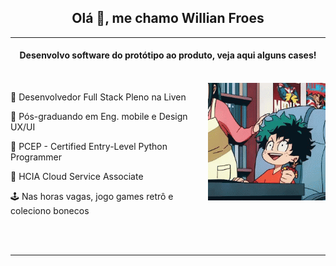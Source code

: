 <h2 align='center'><b>Olá 👋, me chamo Willian Froes</b></h2>
<hr />
<div>
<h4 align='center'><b>Desenvolvo software do protótipo ao produto, veja aqui alguns cases!</b></h4>
<br />
<img align='right' width='188px' height='188px' src='src/img/profile.gif' />
<div align="left">
<p>🔭 Desenvolvedor Full Stack Pleno na Liven</p>
<p>📕 Pós-graduando em Eng. mobile e Design UX/UI</p>
<p>🏅 PCEP - Certified Entry-Level Python Programmer</p>
<p>🏅 HCIA Cloud Service Associate</p>
<p>🕹️ Nas horas vagas, jogo games retrô e coleciono bonecos</p>
</div>
</div>
<br />
<br />
<hr />